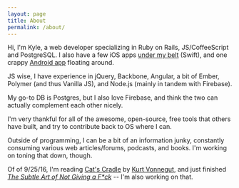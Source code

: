 ```yaml
---
layout: page
title: About
permalink: /about/
---
```


Hi, I'm Kyle, a web developer specializing in Ruby on Rails, JS/CoffeeScript and PostgreSQL.  I also have a few iOS apps [under my belt][1] (Swift), and one crappy [Android app][3] floating around.

JS wise, I have experience in jQuery, Backbone, Angular, a bit of Ember, Polymer (and thus Vanilla JS), and Node.js (mainly in tandem with Firebase).

My go-to DB is Postgres, but I also love Firebase, and think the two can actually complement each other nicely.

I'm very thankful for all of the awesome, open-source, free tools that others have built, and try to contribute back to OS where I can.

Outside of programming, I can be a bit of an information junky, constantly consuming various web articles/forums, podcasts, and books.  I'm working on toning that down, though.

Of of 9/25/16, I'm reading [Cat's Cradle][4] by [Kurt Vonnegut][6], and just finished [_The Subtle Art of Not Giving a F*ck_][5] -- I'm also working on that.

[1]: https://itunes.apple.com/us/developer/kyle-murphy/id1025357486
[2]: https://en.wikipedia.org/wiki/Haruki_Murakami
[3]: https://play.google.com/store/apps/details?id=com.dudebro.kmurph.convoapp
[4]: https://www.amazon.com/Cats-Cradle-Kurt-Vonnegut-ebook/dp/B003XRELGQ
[5]: https://www.amazon.com/Subtle-Art-Not-Giving-Counterintuitive-ebook/dp/B019MMUA8S
[6]: https://en.wikipedia.org/wiki/Kurt_Vonnegut
